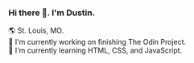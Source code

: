 ### Hi there 👋. I'm Dustin.

🌎 St. Louis, MO. <br>
🔭 I'm currently working on finishing The Odin Project. <br>
🧠 I'm currently learning HTML, CSS, and JavaScript. <br>


<!--START_SECTION:waka-->
<!--END_SECTION:waka-->

<!--
**DustinYochim/DustinYochim** is a ✨ _special_ ✨ repository because its `README.md` (this file) appears on your GitHub profile.

Here are some ideas to get you started:

- 🔭 I’m currently working on ...
- 🌱 I’m currently learning ...
- 👯 I’m looking to collaborate on ...
- 🤔 I’m looking for help with ...
- 💬 Ask me about ...
- 📫 How to reach me: ...
- 😄 Pronouns: ...
- ⚡ Fun fact: ...
-->
